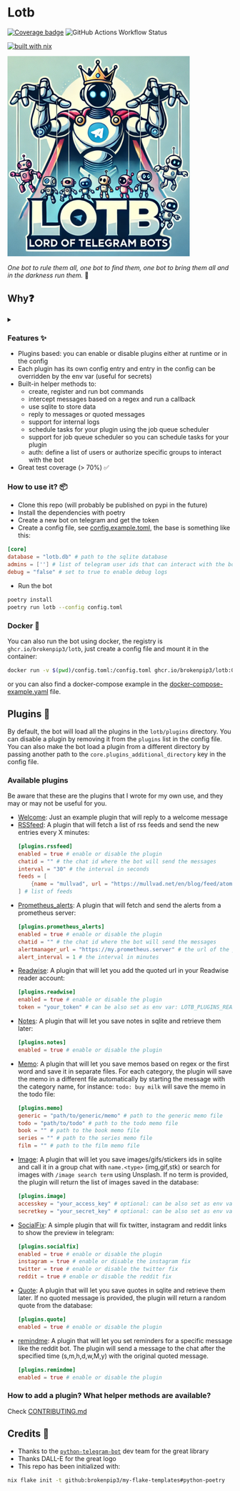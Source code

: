 # Lotb

[![Coverage badge](https://img.shields.io/badge/dynamic/json?color=brightgreen&label=coverage&query=%24.message&url=https%3A%2F%2Fraw.githubusercontent.com%2Fbrokenpip3%2Flotb%2Fpython-coverage-comment-action-data%2Fendpoint.json)](https://htmlpreview.github.io/?https://github.com/brokenpip3/lotb/blob/python-coverage-comment-action-data/htmlcov/index.html)
![GitHub Actions Workflow Status](https://img.shields.io/github/actions/workflow/status/brokenpip3/lotb/ci.yaml)

[![built with nix](https://builtwithnix.org/badge.svg)](https://builtwithnix.org)

![logo](logo.png)

*One bot to rule them all, one bot to find them, one bot to bring them all and in the darkness run them.* 💍

## Why❓
<details>
<summary>
</summary>
Several years ago telegram introduced the Bot API, and since then, I have used it to automate tasks and send notifications to my groups.

While the `python-telegram-bot` library has been my go-to choice, I often found myself reinventing the wheel for each bot I created or used from others' projects.
I also had to update all my bots whenever telegram introduced new features or changed its implementation.

To eliminate this pain and save time, I decided to develop a more dry approach for my bots.
This system is plugin-based and it shares a common core logic, making it easier to define new bots with just a few lines of code.
</details>

### Features ✨

* Plugins based: you can enable or disable plugins either at runtime or in the config
* Each plugin has its own config entry and entry in the config can be overridden by the env var (useful for secrets)
* Built-in helper methods to:
  * create, register and run bot commands
  * intercept messages based on a regex and run a callback
  * use sqlite to store data
  * reply to messages or quoted messages
  * support for internal logs
  * schedule tasks for your plugin using the job queue scheduler
  * support for job queue scheduler so you can schedule tasks for your plugin
  * auth: define a list of users or authorize specific groups to interact with the bot
* Great test coverage (> 70%) ✅

### How to use it? 📦

* Clone this repo (will probably be published on pypi in the future)
* Install the dependencies with poetry
* Create a new bot on telegram and get the token
* Create a config file, see [config.example.toml](./config.example.toml), the base is something like this:
```toml
[core]
database = "lotb.db" # path to the sqlite database
admins = [''] # list of telegram user ids that can interact with the bot
debug = "false" # set to true to enable debug logs
```

* Run the bot

```bash
poetry install
poetry run lotb --config config.toml
```

### Docker 🐳

You can also run the bot using docker, the registry is `ghcr.io/brokenpip3/lotb`, just create a config file and mount it in the container:

```bash
docker run -v $(pwd)/config.toml:/config.toml ghcr.io/brokenpip3/lotb:0.0.1 --config /config.toml
```

or you can also find a docker-compose example in the [docker-compose-example.yaml](./docker-compose-example.yaml) file.

## Plugins 🔌

By default, the bot will load all the plugins in the `lotb/plugins` directory.
You can disable a plugin by removing it from the `plugins` list in the config file.
You can also make the bot load a plugin from a different directory by passing another path
to the `core.plugins_additional_directory` key in the config file.

### Available plugins

Be aware that these are the plugins that I wrote for my own use, and they may or may not be useful for you.

* [Welcome](./lotb/plugins/welcome.py): Just an example plugin that will reply to a welcome message
* [RSSfeed](./lotb/plugins/rssfeed.py): A plugin that will fetch a list of rss feeds and send the new entries every X minutes:
  ```toml
  [plugins.rssfeed]
  enabled = true # enable or disable the plugin
  chatid = "" # the chat id where the bot will send the messages
  interval = "30" # the interval in seconds
  feeds = [
      {name = "mullvad", url = "https://mullvad.net/en/blog/feed/atom/"},
  ] # list of feeds
  ```
* [Prometheus_alerts](./lotb/plugins/prometheus_alerts.py): A plugin that will fetch and send the alerts from a prometheus server:
  ```toml
  [plugins.prometheus_alerts]
  enabled = true # enable or disable the plugin
  chatid = "" # the chat id where the bot will send the messages
  alertmanager_url = "https://my.prometheus.server" # the url of the prometheus server
  alert_interval = 1 # the interval in minutes
  ```
* [Readwise](./lotb/plugins/readwise.py): A plugin that will let you add the quoted url in your Readwise reader account:
  ```toml
  [plugins.readwise]
  enabled = true # enable or disable the plugin
  token = "your_token" # can be also set as env var: LOTB_PLUGINS_READWISE_TOKEN
  ```
* [Notes](./lotb/plugins/notes.py): A plugin that will let you save notes in sqlite and retrieve them later:
  ```toml
  [plugins.notes]
  enabled = true # enable or disable the plugin
  ```
* [Memo](./lotb/plugins/memo.py): A plugin that will let you save memos based on regex or the first word and save it in separate files.
  For each category, the plugin will save the memo in a different file automatically by starting the message with the category name,
  for instance: `todo: buy milk` will save the memo in the todo file:
  ```toml
  [plugins.memo]
  generic = "path/to/generic/memo" # path to the generic memo file
  todo = "path/to/todo" # path to the todo memo file
  book = "" # path to the book memo file
  series = "" # path to the series memo file
  film = "" # path to the film memo file
  ```
* [Image](./lotb/plugins/image.py): A plugin that will let you save images/gifs/stickers ids in sqlite and call it in a group chat with
  `name.<type>` (img,gif,stk) or search for images with `/image search term` using Unsplash. If no term is provided, the plugin will return the list of images saved in the database:
  ```toml
  [plugins.image]
  accesskey = "your_access_key" # optional: can be also set as env var: LOTB_PLUGINS_IMAGE_ACCESSKEY
  secretkey = "your_secret_key" # optional: can be also set as env var: LOTB_PLUGINS_IMAGE_SECRETKEY
  ```
* [SocialFix](./lotb/plugins/socialfix.py): A simple plugin that will fix twitter, instagram and reddit links to show the preview in telegram:
  ```toml
  [plugins.socialfix]
  enabled = true # enable or disable the plugin
  instagram = true # enable or disable the instagram fix
  twitter = true # enable or disable the twitter fix
  reddit = true # enable or disable the reddit fix
  ```
* [Quote](./lotb/plugins/quote.py): A plugin that will let you save quotes in sqlite and retrieve them later. If no quoted message is provided,
  the plugin will return a random quote from the database:
  ```toml
  [plugins.quote]
  enabled = true # enable or disable the plugin
  ```
* [remindme](./lotb/plugins/remindme.py): A plugin that will let you set reminders for a specific message like the reddit bot.
  The plugin will send a message to the chat after the specified time (s,m,h,d,w,M,y) with the original quoted message.
  ```toml
  [plugins.remindme]
  enabled = true # enable or disable the plugin
  ```

### How to add a plugin? What helper methods are available?

Check [CONTRIBUTING.md](./CONTRIBUTING.md)

## Credits 🙏

* Thanks to the [`python-telegram-bot`](https://github.com/python-telegram-bot/python-telegram-bot) dev team for the great library
* Thanks DALL-E for the great logo
* This repo has been initialized with:

```bash
nix flake init -t github:brokenpip3/my-flake-templates#python-poetry
```
